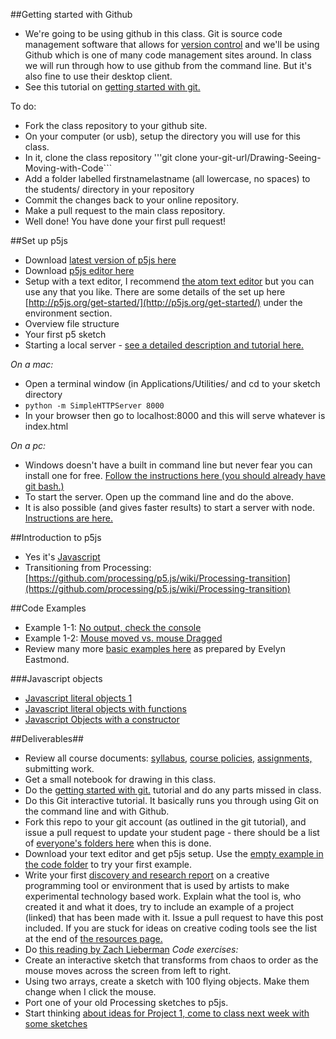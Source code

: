 ##Getting started with Github

* We're going to be using github in this class. Git is source code management software that allows for [version control](http://git-scm.com/book/en/v2/Getting-Started-About-Version-Control) and we'll be using Github which is one of many code management sites around. In class we will run through how to use github from the command line. But it's also fine to use their desktop client.
* See this tutorial on [getting started with git.](git.md)

To do:

* Fork the class repository to your github site.
* On your computer (or usb), setup the directory you will use for this class.
* In it, clone the class repository '''git clone your-git-url/Drawing-Seeing-Moving-with-Code```
* Add a folder labelled firstnamelastname (all lowercase, no spaces) to the students/ directory in your repository
* Commit the changes back to your online repository.
* Make a pull request to the main class repository.
* Well done! You have done your first pull request!


##Set up p5js
  * Download [latest version of p5js here](http://p5js.org/download/)
  * Download [p5js editor here](http://p5js.org/download/)
  * Setup with a text editor, I recommend [the atom text editor](https://atom.io/) but you can use any that you like. There are some details of the set up here [http://p5js.org/get-started/](http://p5js.org/get-started/) under the environment section.
  * Overview file structure
  * Your first p5 sketch
  * Starting a local server - [see a detailed description and tutorial here.](https://github.com/lmccart/itp-creative-js/wiki/SimpleHTTPServer)

*On a mac:*

  * Open a terminal window (in Applications/Utilities/ and cd to your sketch directory
  * ```python -m SimpleHTTPServer 8000```
  *  In your browser then go to localhost:8000 and this will serve whatever is index.html

*On a pc:*

* Windows doesn't have a built in command line but never fear you can install one for free. [Follow the instructions here (you should already have git bash.)](https://github.com/lmccart/itp-creative-js/wiki/SimpleHTTPServer)
* To start the server. Open up the command line and do the above.
* It is also possible (and gives faster results) to start a server with node. [Instructions are here.](https://github.com/processing/p5.js/wiki/Local-server)

##Introduction to p5js
* Yes it's [Javascript](https://www.instagram.com/p/BA0-Vxvmj5f/)
* Transitioning from Processing: [https://github.com/processing/p5.js/wiki/Processing-transition](https://github.com/processing/p5.js/wiki/Processing-transition)

##Code Examples
* Example 1-1: [No output, check the console](http://codepen.io/tega/pen/mVXZbK?editors=0010)
* Example 1-2: [Mouse moved vs. mouse Dragged](http://codepen.io/tega/pen/zrRVxo?editors=0010)
* Review many more [basic examples here](https://github.com/tegacodes/Drawing-Seeing-Moving-with-Code/blob/gh-pages/docs/basicExamples.md) as prepared by Evelyn Eastmond.

###Javascript objects
* [Javascript literal objects 1](https://www.youtube.com/watch?v=-e5h4IGKZRY&index=7&list=PLRqwX-V7Uu6Zy51Q-x9tMWIv9cueOFTFA)
* [Javascript literal objects with functions](https://www.youtube.com/watch?v=QoFWCPVpWUE&index=19&list=PLRqwX-V7Uu6Zy51Q-x9tMWIv9cueOFTFA)
* [Javascript Objects with a constructor](https://www.youtube.com/watch?v=F3GeM_KrGjI&list=PLRqwX-V7Uu6Zy51Q-x9tMWIv9cueOFTFA&index=23)

##Deliverables##
* Review all course documents: [syllabus,](https://github.com/tegacodes/Drawing-Seeing-Moving-with-Code/blob/gh-pages/README.md) [course policies,](https://github.com/tegacodes/Drawing-Seeing-Moving-with-Code/blob/gh-pages/README.md) [assignments,](https://github.com/tegacodes/Drawing-Seeing-Moving-with-Code/blob/gh-pages/README.md) submitting work.
* Get a small notebook for drawing in this class.
* Do the [getting started with git.](git.md) tutorial and do any parts missed in class.
* Do this  Git interactive tutorial. It basically runs you through using Git on the command line and with Github.
* Fork this repo to your git account (as outlined in the git tutorial), and issue a pull request to update your student page - there should be a list of [everyone's folders here](https://github.com/tegacodes/Drawing-Seeing-Moving-with-Code/tree/gh-pages/students) when this is done.
* Download your text editor and get p5js setup. Use the [empty example in the code folder](ttps://github.com/tegacodes/Drawing-Seeing-Moving-with-Code/tree/gh-pages/code/empty-example/) to try your first example.
* Write your first [discovery and research report](https://github.com/tegacodes/Drawing-Seeing-Moving-with-Code/blob/gh-pages/docs/deliverables.md) on a creative programming tool or environment that is used by artists to make experimental technology based work. Explain what the tool is, who created it and what it does, try to include an example of a project (linked) that has been made with it. Issue a pull request to have this post included. If you are stuck for ideas on creative coding tools see the list at the end of [the resources page.](https://github.com/tegacodes/Drawing-Seeing-Moving-with-Code/blob/gh-pages/docs/techResources.md)
* Do [this reading by Zach Lieberman](https://medium.com/@zachlieberman/lessons-for-students-cf1acf200ee#.e3lx0esrf)
*Code exercises:*
* Create an interactive sketch that transforms from chaos to order as the mouse moves across the screen from left to right.
* Using two arrays, create a sketch with 100 flying objects. Make them change when I click the mouse.
* Port one of your old Processing sketches to p5js.
* Start thinking [about ideas for Project 1, come to class next week with some sketches](https://github.com/tegacodes/Drawing-Seeing-Moving-with-Code/blob/gh-pages/docs/project1.md)
